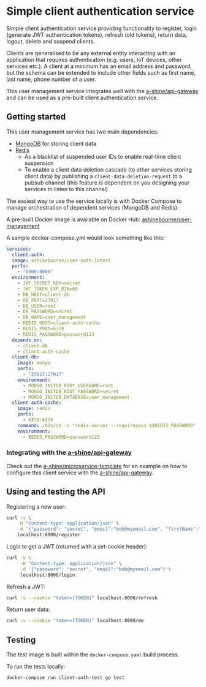 # Simple client authentication service

Simple client authentication service providing functionality to register, login
(generate JWT authentication tokens), refresh (old tokens), return data, logout,
delete and suspend clients.

Clients are generalised to be any external entity interacting with an
application that requires authentication (e.g. users, IoT devices, other
services etc.). A client at a minimum has an email address and password, but the
schema can be extended to include other fields such as first name, last name,
phone number of a user.

This user management service integrates well with the
[a-shine/api-gateway](https://github.com/a-shine/api-gateway) and can be used
as a pre-built client authentication service.

## Getting started

This user management service has two main dependencies:

- [MongoDB](https://www.mongodb.com/) for storing client data
- [Redis](https://redis.io/)
  - As a blacklist of suspended user IDs to enable real-time client
    suspension
  - To enable a client data deletion cascade (to other services storing client
    data) by publishing a `client-data-deletion-request` to a pubsub channel
    (this feature is dependent on you designing your services to listen to this
    channel)

The easiest way to use the service locally is with Docker Compose to manage
orchestration of dependent services (MongoDB and Redis).

A pre-built Docker image is available on Docker Hub:
[ashinebourne/user-management](https://hub.docker.com/r/ashinebourne/user-auth)

A sample docker-compose.yml would look something like this:

```yaml
services:
  client-auth:
  image: ashinebourne/user-auth:latest
  ports:
    - "8000:8000"
  environment:
    - JWT_SECRET_KEY=secret
    - JWT_TOKEN_EXP_MIN=60
    - DB_HOST=client-db
    - DB_PORT=27017
    - DB_USER=root
    - DB_PASSWORD=secret
    - DB_NAME=user_management
    - REDIS_HOST=client-auth-cache
    - REDIS_PORT=6379
    - REDIS_PASSWORD=password123
  depends_on:
    - client-db
    - client-auth-cache
  client-db:
    image: mongo
    ports:
      - "27017:27017"
    environment:
      - MONGO_INITDB_ROOT_USERNAME=root
      - MONGO_INITDB_ROOT_PASSWORD=secret
      - MONGO_INITDB_DATABASE=user_management
  client-auth-cache:
    image: redis
    ports:
      - 6379:6379
    command: /bin/sh -c "redis-server --requirepass $$REDIS_PASSWORD"
    environment:
      - REDIS_PASSWORD=password123
```

### Integrating with the [a-shine/api-gateway](https://github.com/a-shine/api-gateway)

Check out the
[a-shine/microservice-template](https://github.com/a-shine/microservice-template)
for an example on how to configure this client service with the
[a-shine/api-gateway](https://github.com/a-shine/api-gateway).

## Using and testing the API

Registering a new user:

```bash
curl -v \
    -H "Content-type: application/json" \
    -d '{"password": "secret", "email":"bob@myemail.com", "firstName":"Bob", "lastName":"Smith"}' \
    localhost:8000/register
```

Login to get a JWT (returned with a set-cookie header):

```bash
curl -v \
     -H "Content-type: application/json" \
     -d '{"password": "secret", "email":"bob@myemail.com"}'\
     localhost:8000/login
```

Refresh a JWT:

```bash
curl -v --cookie "token=[TOKEN]" localhost:8000/refresh
```

Return user data:

```bash
curl -v --cookie "token=[TOKEN]" localhost:8000/me
```

## Testing

The test image is built within the `docker-compose.yaml` build process.

To run the tests locally:

```bash
docker-compose run client-auth-test go test
```
